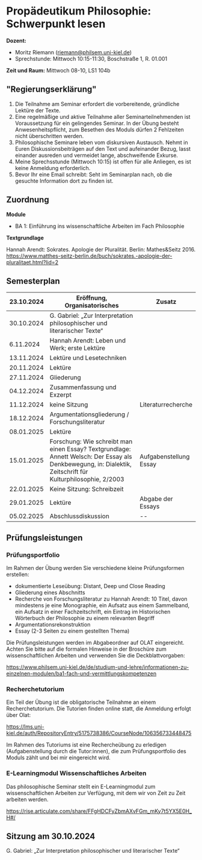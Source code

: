 <!--

author: Moritz Riemann
email:  riemann@philsem.uni-kiel.de
version: 0.1
language: en
narrator: UK English Female

\-->

# Propädeutikum Philosophie: Schwerpunkt lesen 

**Dozent:**

* Moritz Riemann (riemann@philsem.uni-kiel.de)
* Sprechstunde: Mittwoch 10:15-11:30, Boschstraße 1, R. 01.001

**Zeit und Raum:** Mittwoch 08-10, LS1 104b

## "Regierungserklärung"

1. Die Teilnahme am Seminar erfordert die vorbereitende, gründliche Lektüre der Texte.
2. Eine regelmäßige und aktive Teilnahme aller Seminarteilnehmenden ist Voraussetzung für ein gelingendes Seminar. In der Übung besteht Anwesenheitspflicht, zum Besethen des Moduls dürfen 2 Fehlzeiten nicht überschritten werden.
3. Philosophische Seminare leben vom diskursiven Austausch. Nehmt in Euren Diskussionsbeiträgen auf den Text und aufeinander Bezug, lasst einander ausreden und vermeidet lange, abschweifende Exkurse.
4. Meine Sprechsstunde (Mittwoch 10:15) ist offen für alle Anliegen, es ist keine Anmeldung erforderlich.
5. Bevor Ihr eine Email schreibt: Seht im Seminarplan nach, ob die gesuchte Information dort zu finden ist.

## Zuordnung

**Module**

* BA 1: Einführung ins wissenschaftliche Arbeiten im Fach Philosophie

**Textgrundlage**

Hannah Arendt: Sokrates. Apologie der Pluralität. Berlin: Mathes&Seitz 2016.
https://www.matthes-seitz-berlin.de/buch/sokrates.-apologie-der-pluralitaet.html?lid=2



## Semesterplan

| **23.10.2024** | **Eröffnung, Organisatorisches** | **Zusatz** |
|------------|------------------------------|---------|
| 30.10.2024 | G. Gabriel: „Zur Interpretation philosophischer und literarischer Texte“ |  |
|  6.11.2024 | Hannah Arendt: Leben und Werk; erste Lektüre |  |
| 13.11.2024 | Lektüre und Lesetechniken |  |
| 20.11.2024 | Lektüre |  |
| 27.11.2024 | Gliederung | |
| 04.12.2024 | Zusammenfassung und Exzerpt |  |
| 11.12.2024 | keine Sitzung | Literaturrecherche |
| 18.12.2024 | Argumentationsgliederung / Forschungsliteratur | |
| 08.01.2025 | Lektüre |  |
| 15.01.2025 | Forschung: Wie schreibt man einen Essay? Textgrundlage: Annett Welsch: Der Essay als Denkbewegung, in: Dialektik, Zeitschrift für Kulturphilosophie, 2/2003 | Aufgabenstellung Essay |
| 22.01.2025 | Keine Sitzung: Schreibzeit | |
| 29.01.2025 | Lektüre | Abgabe der Essays |
| 05.02.2025 | Abschlussdiskussion | -- |



## Prüfungsleistungen

### Prüfungsportfolio

Im Rahmen der Übung werden Sie verschiedene kleine Prüfungsformen erstellen:

* dokumentierte Leseübung: Distant, Deep und Close Reading
* Gliederung eines Abschnitts
* Recherche von Forschungsliteratur zu Hannah Arendt: 10 Titel, davon mindestens je eine Monographie, ein Aufsatz aus einem Sammelband, ein Aufsatz in einer Fachzeitschrift, ein Eintrag im Historischen Wörterbuch der Philosophie zu einem relevanten Begriff
* Argumentationsrekonstruktion
* Essay (2-3 Seiten zu einem gestellten Thema)

Die Prüfungsleistungen werden im Abgabeordner auf OLAT eingereicht. 
Achten Sie bitte auf die formalen Hinweise in der Broschüre zum wissenschaftlichen Arbeiten und verwenden Sie die Deckblattvorgaben:

https://www.philsem.uni-kiel.de/de/studium-und-lehre/informationen-zu-einzelnen-modulen/ba1-fach-und-vermittlungskompetenzen

### Recherchetutorium

Ein Teil der Übung ist die obligatorische Teilnahme an einem Recherchetutorium. Die Tutorien finden online statt, die Anmeldung erfolgt über Olat: 

https://lms.uni-kiel.de/auth/RepositoryEntry/5175738386/CourseNode/106356733448475

Im Rahmen des Tutoriums ist eine Rechercheübung zu erledigen (Aufgabenstellung durch die Tutor:innen), die zum Prüfungsportfolio des Moduls zählt und bei mir eingereicht wird.

### E-Learningmodul Wissenschaftliches Arbeiten

Das philosophische Seminar stellt ein E-Learningmodul zum wissenschaftlichen Arbeiten zur Verfügung, mit dem wir von Zeit zu Zeit arbeiten werden.

https://rise.articulate.com/share/FFgHDCFyZbmAXvFGm_mKy7t5YX5E0H_H#/



## Sitzung am 30.10.2024

G. Gabriel: „Zur Interpretation philosophischer und literarischer Texte“
